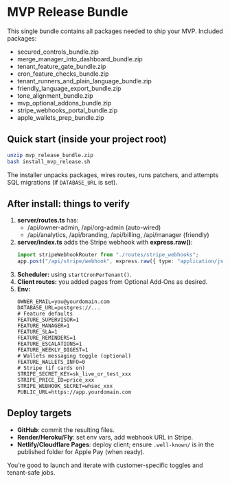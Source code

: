 # MVP Release Bundle

This single bundle contains all packages needed to ship your MVP.
Included packages:
- secured_controls_bundle.zip
- merge_manager_into_dashboard_bundle.zip
- tenant_feature_gate_bundle.zip
- cron_feature_checks_bundle.zip
- tenant_runners_and_plain_language_bundle.zip
- friendly_language_export_bundle.zip
- tone_alignment_bundle.zip
- mvp_optional_addons_bundle.zip
- stripe_webhooks_portal_bundle.zip
- apple_wallets_prep_bundle.zip

## Quick start (inside your project root)
```bash
unzip mvp_release_bundle.zip
bash install_mvp_release.sh
```
The installer unpacks packages, wires routes, runs patchers, and attempts SQL migrations (if `DATABASE_URL` is set).

## After install: things to verify
1. **server/routes.ts** has:
   - /api/owner-admin, /api/org-admin (auto-wired)
   - /api/analytics, /api/branding, /api/billing, /api/manager (friendly)
2. **server/index.ts** adds the Stripe webhook with **express.raw()**:
   ```ts
   import stripeWebhookRouter from "./routes/stripe_webhooks";
   app.post("/api/stripe/webhook", express.raw({ type: "application/json" }), stripeWebhookRouter);
   ```
3. **Scheduler:** using `startCronPerTenant()`.
4. **Client routes:** you added pages from Optional Add‑Ons as desired.
5. **Env:**
   ```
   OWNER_EMAIL=you@yourdomain.com
   DATABASE_URL=postgres://...
   # Feature defaults
   FEATURE_SUPERVISOR=1
   FEATURE_MANAGER=1
   FEATURE_SLA=1
   FEATURE_REMINDERS=1
   FEATURE_ESCALATIONS=1
   FEATURE_WEEKLY_DIGEST=1
   # Wallets messaging toggle (optional)
   FEATURE_WALLETS_INFO=0
   # Stripe (if cards on)
   STRIPE_SECRET_KEY=sk_live_or_test_xxx
   STRIPE_PRICE_ID=price_xxx
   STRIPE_WEBHOOK_SECRET=whsec_xxx
   PUBLIC_URL=https://app.yourdomain.com
   ```

## Deploy targets
- **GitHub**: commit the resulting files.
- **Render/Heroku/Fly**: set env vars, add webhook URL in Stripe.
- **Netlify/Cloudflare Pages**: deploy client; ensure `.well-known/` is in the published folder for Apple Pay (when ready).

You’re good to launch and iterate with customer-specific toggles and tenant-safe jobs.
